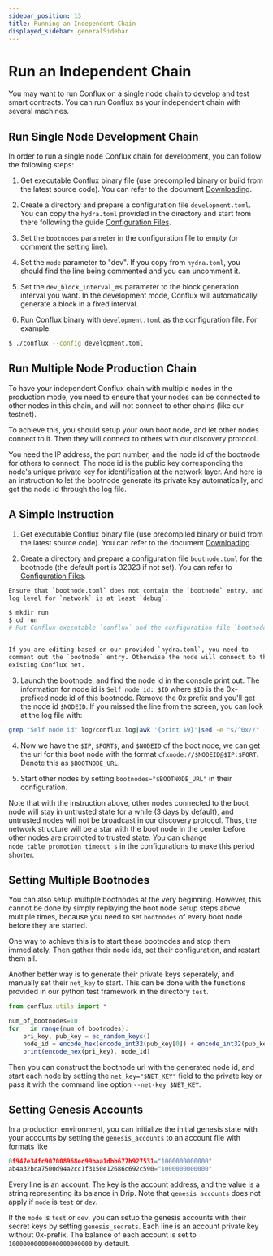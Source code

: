 ```yaml
---
sidebar_position: 13
title: Running an Independent Chain
displayed_sidebar: generalSidebar
---
```


# Run an Independent Chain

You may want to run Conflux on a single node chain to develop and test smart contracts. You can run Conflux as your independent chain with several machines.

## Run Single Node Development Chain

In order to run a single node Conflux chain for development, you can follow the following steps:

1. Get executable Conflux binary file (use precompiled binary or build from the latest source code). You can refer to the document [Downloading](./downloading-conflux-client.md).

2. Create a directory and prepare a configuration file ```development.toml```. You can copy the ```hydra.toml``` provided in the directory and start from there following the guide [Configuration Files](./configuration-files.md).

3. Set the ```bootnodes``` parameter in the configuration file to empty (or comment the setting line).

4. Set the ```mode``` parameter to "dev". If you copy from ```hydra.toml```, you should find the line being commented and you can uncomment it.

5. Set the ```dev_block_interval_ms``` parameter to the block generation interval you want. In the development mode, Conflux will automatically generate a block in a fixed interval.

6. Run Conflux binary with ```development.toml``` as the configuration file. For example:

```bash
$ ./conflux --config development.toml
```

## Run Multiple Node Production Chain

To have your independent Conflux chain with multiple nodes in the production mode, you need to ensure that your nodes can be connected to other nodes in this chain, and will not connect to other chains (like our testnet).

To achieve this, you should setup your own boot node, and let other nodes connect to it. Then they will connect to others with our discovery protocol.

You need the IP address, the port number, and the node id of the bootnode for others to connect. The node id is the public key corresponding the node's unique private key for identification at the network layer. And here is an instruction to let the bootnode generate its private key automatically, and get the node id through the log file.

## A Simple Instruction

1. Get executable Conflux binary file (use precompiled binary or build from the latest source code). You can refer to the document [Downloading](./downloading-conflux-client.md).

2. Create a directory and prepare a configuration file ```bootnode.toml``` for the bootnode (the default port is 32323 if not set). You can refer to [Configuration Files](./configuration-files.md).

```bash
Ensure that `bootnode.toml` does not contain the `bootnode` entry, and the
log level for `network` is at least `debug`.

$ mkdir run
$ cd run
# Put Conflux executable `conflux` and the configuration file `bootnode.toml` under `run`


If you are editing based on our provided `hydra.toml`, you need to
comment out the `bootnode` entry. Otherwise the node will connect to the
existing Conflux net.
```

3. Launch the bootnode, and find the node id in the console print out. The information for node id is ```Self node id: $ID``` where ```$ID``` is the 0x-prefixed node id of this bootnode. Remove the 0x prefix and you'll get the node id ```$NODEID```. If you missed the line from the screen, you can look at the log file with:

```bash
grep "Self node id" log/conflux.log|awk '{print $9}'|sed -e "s/^0x//"
```
4. Now we have the ```$IP```, ```$PORT$```, and ```$NODEID``` of the boot node, we can get the url for this boot node with the format ```cfxnode://$NODEID@$IP:$PORT```. Denote this as ```$BOOTNODE_URL```.

5. Start other nodes by setting ```bootnodes="$BOOTNODE_URL"``` in their configuration.

Note that with the instruction above, other nodes connected to the boot node will stay in untrusted state for a while (3 days by default), and untrusted nodes will not be broadcast in our discovery protocol. Thus, the network structure will be a star with the boot node in the center before other nodes are promoted to trusted state. You can change ``node_table_promotion_timeout_s`` in the configurations to make this period shorter.

## Setting Multiple Bootnodes

You can also setup multiple bootnodes at the very beginning. However, this cannot be done by simply replaying the boot node setup steps above multiple times, because you need to set ```bootnodes``` of every boot node before they are started.

One way to achieve this is to start these bootnodes and stop them immediately. Then gather their node ids, set their configuration, and restart them all.

Another better way is to generate their private keys seperately, and manually set their ```net_key``` to start. This can be done with the functions provided in our python test framework in the directory ```test```.

```js
from conflux.utils import *

num_of_bootnodes=10
for _ in range(num_of_bootnodes):
    pri_key, pub_key = ec_random_keys()
    node_id = encode_hex(encode_int32(pub_key[0]) + encode_int32(pub_key[1]))
    print(encode_hex(pri_key), node_id)
```
Then you can construct the bootnode url with the generated node id, and start each node by setting the ```net_key="$NET_KEY"``` field to the private key or pass it with the command line option ```--net-key $NET_KEY```.

## Setting Genesis Accounts

In a production environment, you can initialize the initial genesis state with your accounts by setting the ```genesis_accounts``` to an account file with formats like

```js
0f947e34fc907008968ec99baa1dbb677b927531="1000000000000"
ab4a32bca7500d94a2cc1f3150e12686c692c590="1000000000000"
```

Every line is an account. The key is the account address, and the value is a string representing its balance in Drip. Note that ```genesis_accounts``` does not apply if ```mode``` is ```test``` or ```dev```.

If the ```mode``` is ```test``` or ```dev```, you can setup the genesis accounts with their secret keys by setting ```genesis_secrets```. Each line is an account private key without 0x-prefix. The balance of each account is set to ```10000000000000000000000``` by default.
